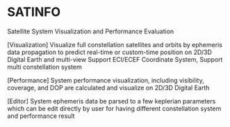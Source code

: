 # SATINFO
Satellite System Visualization and Performance Evaluation

[Visualization]
Visualize full constellation satellites and orbits by ephemeris data propagation to predict real-time or custom-time position on 2D/3D Digital Earth and multi-view
Support ECI/ECEF Coordinate System,
Support multi constellation system

[Performance]
System performance visualization, including visibility, coverage, and DOP are calculated and visualize on 2D/3D Digital Earth

[Editor]
System ephemeris data be parsed to a few keplerian parameters which can be edit directly by user for having different constellation system and performance result
